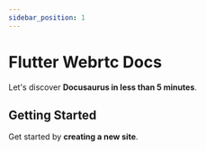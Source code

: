 ```yaml
---
sidebar_position: 1
---
```


# Flutter Webrtc Docs

Let's discover **Docusaurus in less than 5 minutes**.

## Getting Started

Get started by **creating a new site**.

